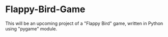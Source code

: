 # Flappy-Bird-Game
This will be an upcoming project of a "Flappy Bird" game, written in Python using "pygame" module.
